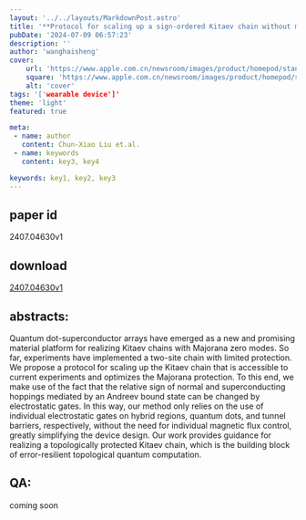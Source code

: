 ```yaml
---
layout: '../../layouts/MarkdownPost.astro'
title: '**Protocol for scaling up a sign-ordered Kitaev chain without magnetic flux control**'
pubDate: '2024-07-09 06:57:23'
description: ''
author: 'wanghaisheng'
cover:
    url: 'https://www.apple.com.cn/newsroom/images/product/homepod/standard/Apple-HomePod-hero-230118_big.jpg.large_2x.jpg'
    square: 'https://www.apple.com.cn/newsroom/images/product/homepod/standard/Apple-HomePod-hero-230118_big.jpg.large_2x.jpg'
    alt: 'cover'
tags: '['wearable device']' 
theme: 'light'
featured: true

meta:
 - name: author
   content: Chun-Xiao Liu et.al.
 - name: keywords
   content: key3, key4

keywords: key1, key2, key3
---
```


## paper id
2407.04630v1
## download
[2407.04630v1](http://arxiv.org/abs/2407.04630v1)
## abstracts:
Quantum dot-superconductor arrays have emerged as a new and promising material platform for realizing Kitaev chains with Majorana zero modes. So far, experiments have implemented a two-site chain with limited protection. We propose a protocol for scaling up the Kitaev chain that is accessible to current experiments and optimizes the Majorana protection. To this end, we make use of the fact that the relative sign of normal and superconducting hoppings mediated by an Andreev bound state can be changed by electrostatic gates. In this way, our method only relies on the use of individual electrostatic gates on hybrid regions, quantum dots, and tunnel barriers, respectively, without the need for individual magnetic flux control, greatly simplifying the device design. Our work provides guidance for realizing a topologically protected Kitaev chain, which is the building block of error-resilient topological quantum computation.
## QA:
coming soon
